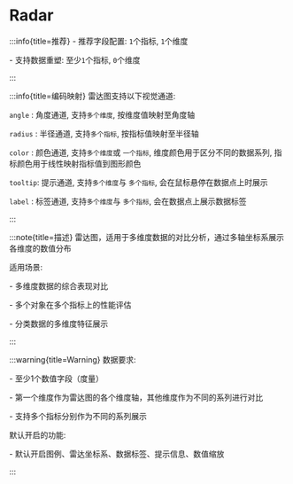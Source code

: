 # Radar

:::info{title=推荐}
\- 推荐字段配置: `1`个指标, `1`个维度

\- 支持数据重塑: 至少`1`个指标, `0`个维度

:::

:::info{title=编码映射}
雷达图支持以下视觉通道:

`angle`  : 角度通道, 支持`多个维度`, 按维度值映射至角度轴

`radius` : 半径通道, 支持`多个指标`, 按指标值映射至半径轴

`color`  : 颜色通道, 支持`多个维度`或 `一个指标`, 维度颜色用于区分不同的数据系列, 指标颜色用于线性映射指标值到图形颜色

`tooltip`: 提示通道, 支持`多个维度`与 `多个指标`, 会在鼠标悬停在数据点上时展示

`label`  : 标签通道, 支持`多个维度`与 `多个指标`, 会在数据点上展示数据标签

:::

:::note{title=描述}
雷达图，适用于多维度数据的对比分析，通过多轴坐标系展示各维度的数值分布

适用场景:

\- 多维度数据的综合表现对比

\- 多个对象在多个指标上的性能评估

\- 分类数据的多维度特征展示

:::

:::warning{title=Warning}
数据要求:

\- 至少1个数值字段（度量）

\- 第一个维度作为雷达图的各个维度轴，其他维度作为不同的系列进行对比

\- 支持多个指标分别作为不同的系列展示

默认开启的功能:

\- 默认开启图例、雷达坐标系、数据标签、提示信息、数值缩放

:::

